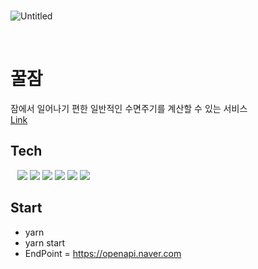 <br>

![Untitled](https://github.com/devhwann/sleepWell/assets/37394823/e86974cf-4053-4b65-a572-71dec23e9bf1)
<br>

<br>

# 꿀잠 

잠에서 일어나기 편한 일반적인 수면주기를 계산할 수 있는 서비스  <br> <a href='https://sleepwell.kr' /> Link<a/>


## Tech

&ensp;
  <img src="https://img.shields.io/badge/javascript-14354C?style=flat-square&logo=javascript&logoColor=white">
  <img src="https://img.shields.io/badge/typescript-007ACC?style=flat-square&logo=typescript&logoColor=white">
  <img src="https://img.shields.io/badge/react-4479A1?style=flat-square&logo=react&logoColor=black">
  <img src="https://img.shields.io/badge/next.js-000000?style=flat-square&logo=nextdotjs&logoColor=white">
  <img src="https://img.shields.io/badge/Material%20UI-007FFF?style=flat-square&logo=mui&logoColor=white">
  <img src="https://img.shields.io/badge/Chart.js-FF6384?style=flat-square&logo=chartdotjs&logoColor=white">




## Start

 - yarn
 - yarn start
 - EndPoint = https://openapi.naver.com
  
